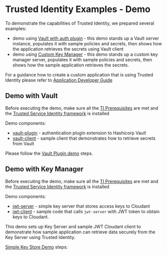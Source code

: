 # Trusted Identity Examples - Demo
To demonstrate the capabilities of Trusted Identity, we prepared several examples:
* demo using [Vault with auth plugin](./REAMDE.md#demo-with-vault) - this demo
stands up a Vault server instance, populates it with sample policies and secrets,
then shows how the application retrieves the secrets using Vault client
* demo using [Custom Key Manager](./REAMDE.md#demo-with-key-manager) - this demo
stands up a custom key manager server, populates it with sample policies and secrets,
then shows how the sample application retrieves the secrets.

For a guidance how to create a custom application that is using Trusted Identity
please refer to [Application Developer Guide](./README-AppDeveloper.md)

## Demo with Vault
Before executing the demo, make sure all the [TI Prerequisites](../README.md#prerequisites)
are met and the [Trusted Service Identity framework](../REAMDE.md#install-trusted-service-identity-framework) is installed

Demo components:
* [vault-plugin](./vault-plugin) - authentication plugin extension to Hashicorp Vault
* [vault-client](./vault-client) - sample client that demonstrates how to retrieve
secrets from Vault

Please follow the [Vault Plugin demo](./vault-plugin/README.md) steps.

## Demo with Key Manager
Before executing the demo, make sure all the [TI Prerequisites](../README.md#prerequisites)
are met and the [Trusted Service Identity framework](../REAMDE.md#install-trusted-service-identity-framework) is installed

Demo components:
* [jwt-server](./jwt-server) - simple key server that stores access keys to
Cloudant
* [jwt-client](./jwt-client) - sample code that calls `jwt-server` with JWT token
to obtain keys to Cloudant.

This demo sets up Key Server and sample JWT Cloudant client to demonstrate
how sample application can retrieve data securely from the Key Server using
Trusted Identity.

[Simple Key Store Demo](./jwt-server/README.md) steps:

